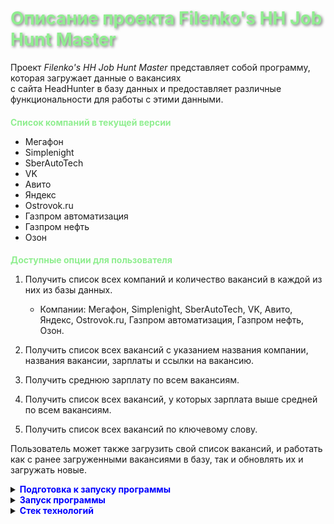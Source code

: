 <h1 style="color: lightgreen; text-shadow: 2px 2px 4px rgba(0, 0, 0, 0.5);">Описание проекта Filenko's HH Job Hunt Master</h1>




Проект <i>Filenko's HH Job Hunt Master</i> представляет собой программу, которая загружает данные о вакансиях <br>
с сайта HeadHunter в базу данных и предоставляет различные функциональности для работы с этими данными.


<h2 style="color: lightgreen; font-size: 1em;">Список компаний в текущей версии</h2>

- Мегафон
- Simplenight
- SberAutoTech
- VK
- Авито
- Яндекс
- Ostrovok.ru
- Газпром автоматизация
- Газпром нефть
- Озон

<h2 style="color: lightgreen; font-size: 1em;">Доступные опции для пользователя</h2>

1. Получить список всех компаний и количество вакансий в каждой из них из базы данных.
   - Компании: Мегафон, Simplenight, SberAutoTech, VK, Авито, Яндекс, Ostrovok.ru, Газпром автоматизация, Газпром нефть, Озон.
   
2. Получить список всех вакансий с указанием названия компании, названия вакансии, зарплаты и ссылки на вакансию.

3. Получить среднюю зарплату по всем вакансиям.

4. Получить список всех вакансий, у которых зарплата выше средней по всем вакансиям.

5. Получить список всех вакансий по ключевому слову.

Пользователь может также загрузить свой список вакансий, и работать как с ранее загруженными вакансиями в базу, так и обновлять их и загружать новые.



<details>
  <summary><b><span style="color:blue;">Подготовка к запуску программы</span></b></summary>
  
Сначала необходимо создать базу данных и таблицы в ней.<br>
Базу данных можно создать с помощью команды в программе, например, Dbeaver.

## <span style="color: lightblue;">Создание базы в DBeaver</span>
- Откройте DBeaver.
- Подключитесь к серверу СУБД, на котором хотите создать базу данных.
- Откройте SQL Editor для подключения.
- Вставьте команду создания базы данных 
  CREATE DATABASE имя_базы_данных;
- Выполните команду (Ctrl+Enter).
- После создание бызы данных необходимо внести данные для подключения к ней в файл sample_config.ini

## <span style="color: lightblue;">Создание таблиц</span>

Команды для создания таблиц находятся в файле db.sql.<br>
Скопируйте команды и выполните их в DBeaver.

## <span style="color: lightblue;">Загрузка данных о компаниях в базу данных</span>
```shell
python3 load_companies_to_db.py
```

Список компаний:<br>Мегафон, Simplenight, SberAutoTech, VK, Авито, Яндекс, Ostrovok.ru, Газпром автоматизация, 
Газпром нефть, Озон.<br>
Вы можете выбрать свои компании и внести их в файл companies.json. <br>Название компании и их id можно найти на сайте [hh.ru](https://hh.ru/).<br>
Компании должны быть внесены в формате:
```json
[
  {
    "name": "Название компании",
    "id": "id компании"
  },
  {
    "name": "Название компании",
    "id": "id компании"
  }
]

```
<br>
<span style="font-size: 0.8em; color: lightblue; font-style: italic;">Все подготовительные работы завершены.Теперь можно запустить программу.</span>

</details>


<details>
  <summary><b><span style="color:blue;">Запуск программы</span></b></summary>

```shell
python3 main.py
```
</details>

<details>
  <summary><b><span style="color:blue;">Стек технологий</span></b></summary>


Для проекта <i>Filenko's HH Job Hunt Master</i> использовались следующие зависимости:

- Python версии 3.11
- Библиотека requests версии 2.32.2 для работы с HTTP-запросами
- Библиотека psycopg2-binary версии 2.9.9 для взаимодействия с базой данных PostgreSQL

Эти зависимости указаны в файле pyproject.toml и управляются с помощью инструмента Poetry.

</details>

